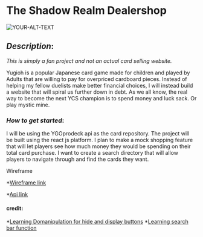 # **The Shadow Realm Dealershop**
<picture>
 <source media="(prefers-color-scheme: dark)" srcset="https://media.tenor.com/y-26Qmqp42cAAAAM/monday-duel.gif">
 <source media="(prefers-color-scheme: light)" srcset="https://media.tenor.com/y-26Qmqp42cAAAAM/monday-duel.gif">
 <img alt="YOUR-ALT-TEXT" src="https://media.tenor.com/y-26Qmqp42cAAAAM/monday-duel.gif">
</picture>

## *Description*:
*This is simply a fan project and not an actual card selling website.*

Yugioh is a popular Japanese card game made for children and played by Adults that are willing to pay for overpriced cardboard pieces. Instead of helping my fellow duelists make better financial choices, I will instead build a website that will spiral us further down in debt. As we all know, the real way to become the next YCS champion is to spend money and luck sack. Or play mystic mine. 




### *How to get started*:
I will be using the YGOprodeck api as the card repository. The project will be built using the react js platform. I plan to make a mock shopping feature that will let players see how much money they would be spending on their total card purchase. I want to create a search directory that will allow players to navigate through and find the cards they want. 

Wireframe
<picture>

</picture>

*[Wireframe link](https://wireframe.cc/81zfXo )

*[Api link](https://db.ygoprodeck.com/api/v7/cardinfo.php)


#### credit:
*[Learning Domanipulation for hide and display buttons](https://www.youtube.com/watch?v=8YNeCyQtPo0)
*[Learning search bar function](https://www.youtube.com/watch?v=x7niho285qs)


